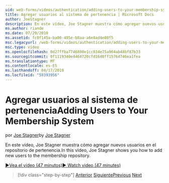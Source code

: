 ```yaml
---
uid: web-forms/videos/authentication/adding-users-to-your-membership-system
title: Agregar usuarios al sistema de pertenencia | Microsoft Docs
author: JoeStagner
description: En este vídeo, Joe Stagner muestra cómo agregar nuevos usuarios en el repositorio de pertenencia.
ms.author: riande
ms.date: 07/29/2010
ms.assetid: fc0f145a-ba00-495e-b8aa-a6e8ad4e80f5
msc.legacyurl: /web-forms/videos/authentication/adding-users-to-your-membership-system
msc.type: video
ms.openlocfilehash: 0d27ffba7746800e1cc034e75a964ab48bf87b33
ms.sourcegitcommit: 0f1119340e4464720cfd16d0ff15764746ea1fea
ms.translationtype: MT
ms.contentlocale: es-ES
ms.lasthandoff: 04/17/2019
ms.locfileid: "59393956"
---
```

# <a name="adding-users-to-your-membership-system"></a><span data-ttu-id="fb56d-103">Agregar usuarios al sistema de pertenencia</span><span class="sxs-lookup"><span data-stu-id="fb56d-103">Adding Users to Your Membership System</span></span>

<span data-ttu-id="fb56d-104">por [Joe Stagner](https://github.com/JoeStagner)</span><span class="sxs-lookup"><span data-stu-id="fb56d-104">by [Joe Stagner](https://github.com/JoeStagner)</span></span>

<span data-ttu-id="fb56d-105">En este vídeo, Joe Stagner muestra cómo agregar nuevos usuarios en el repositorio de pertenencia.</span><span class="sxs-lookup"><span data-stu-id="fb56d-105">In this video, Joe Stagner shows you how to add new users to the membership repository.</span></span>

[<span data-ttu-id="fb56d-106">&#9654;Vea el vídeo (47 minutos)</span><span class="sxs-lookup"><span data-stu-id="fb56d-106">&#9654; Watch video (47 minutes)</span></span>](https://channel9.msdn.com/Blogs/ASP-NET-Site-Videos/adding-users-to-your-membership-system)

> [!div class="step-by-step"]
> <span data-ttu-id="fb56d-107">[Anterior](validating-users-with-the-login-control.md)
> [Siguiente](logging-users-into-your-membership-system.md)</span><span class="sxs-lookup"><span data-stu-id="fb56d-107">[Previous](validating-users-with-the-login-control.md)
[Next](logging-users-into-your-membership-system.md)</span></span>
